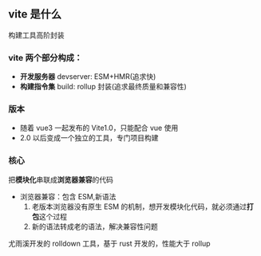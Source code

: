 ## vite 是什么

构建工具高阶封装

### vite 两个部分构成：

- **开发服务器** devserver: ESM+HMR(追求快)
- **构建指令集** build: rollup 封装(追求最终质量和兼容性)

### 版本

- 随着 vue3 一起发布的 Vite1.0，只能配合 vue 使用
- 2.0 以后变成一个独立的工具，专门项目构建

### 核心

把**模块化**串联成**浏览器兼容**的代码

- 浏览器兼容：包含 ESM,新语法
  1. 老版本浏览器没有原生 ESM 的机制，想开发模块化代码，就必须通过**打包**这个过程
  2. 新的语法转成老的语法，解决兼容性问题

尤雨溪开发的 rolldown 工具，基于 rust 开发的，性能大于 rollup
